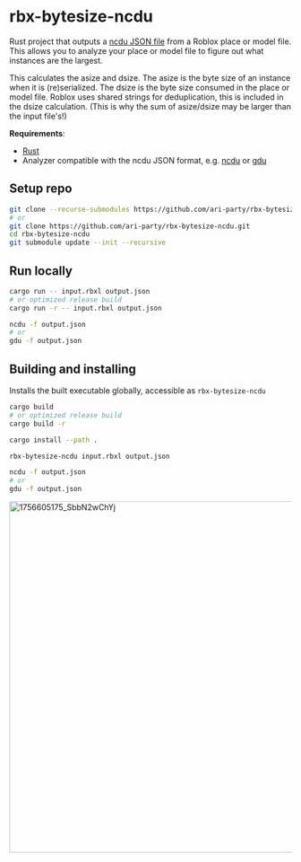 # rbx-bytesize-ncdu

Rust project that outputs a [ncdu JSON file](https://dev.yorhel.nl/ncdu/jsonfmt) from a Roblox place or model file.
This allows you to analyze your place or model file to figure out what instances are the largest.

This calculates the asize and dsize. The asize is the byte size of an instance when it is (re)serialized. The dsize is the byte size consumed in the place or model file.
Roblox uses shared strings for deduplication, this is included in the dsize calculation. (This is why the sum of asize/dsize may be larger than the input file's!)

**Requirements**:

- [Rust](https://www.rust-lang.org/tools/install)
- Analyzer compatible with the ncdu JSON format, e.g. [ncdu](https://dev.yorhel.nl/ncdu) or [gdu](https://github.com/dundee/gdu)

## Setup repo

```bash
git clone --recurse-submodules https://github.com/ari-party/rbx-bytesize-ncdu.git
# or
git clone https://github.com/ari-party/rbx-bytesize-ncdu.git
cd rbx-bytesize-ncdu
git submodule update --init --recursive
```

## Run locally

```bash
cargo run -- input.rbxl output.json
# or optimized release build
cargo run -r -- input.rbxl output.json

ncdu -f output.json
# or
gdu -f output.json
```

## Building and installing

Installs the built executable globally, accessible as `rbx-bytesize-ncdu`

```bash
cargo build
# or optimized release build
cargo build -r

cargo install --path .

rbx-bytesize-ncdu input.rbxl output.json

ncdu -f output.json
# or
gdu -f output.json
```

<img width="1113" height="626" alt="1756605175_SbbN2wChYj" src="https://github.com/user-attachments/assets/5b6e3815-b497-43aa-8f9c-f26d2ffff4e3" />

